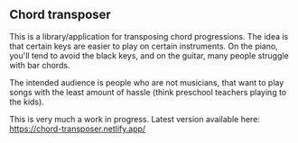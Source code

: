 ## Chord transposer

This is a library/application for transposing chord progressions. The idea is that certain keys are easier to play on certain instruments. On the piano, you'll tend to avoid the black keys, and on the guitar, many people struggle with bar chords.

The intended audience is people who are not musicians, that want to play songs with the least amount of hassle (think preschool teachers playing to the kids).

This is very much a work in progress. Latest version available here: https://chord-transposer.netlify.app/
